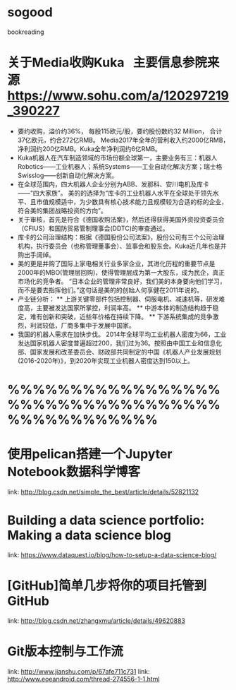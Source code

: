 # sogood
bookreading

# 关于Media收购Kuka   主要信息参院来源 https://www.sohu.com/a/120297219_390227
* 要约收购，溢价约36%， 每股115欧元/股，要约股份数约32 Million， 合计37亿欧元，约合272亿RMB。 Media2017年全年的营利收入约2000亿RMB，净利润约200亿RMB。Kuka全年净利润约6亿RMB。
* Kuka机器人在汽车制造领域的市场份额全球第一，主要业务有三：机器人Robotics——工业机器人；系统Systems——工业自动化解决方案；瑞士格Swisslog——创新自动化解决方案。 
* 在全球范围内，四大机器人企业分别为ABB、发那科、安川电机及库卡——“四大家族”。 美的的选择为“库卡的工业机器人水平在全球处于领先水平、且市值规模适中，为少数具有核心技术能力且规模较为合适的标的企业，符合美的集团战略投资的方向”。
* 关于审核，首先是符合《德国收购法案》，然后还得获得美国外资投资委员会（CFIUS）和国防贸易管制理事会(DDTC)的审查通过。
* 库卡的公司治理结构：根据《德国股份公司法案》，股份公司有三个公司治理机构，执行委员会（也称管理董事会）、监事会和股东会。Kuka近几年也是并购出手阔绰。
* 美的更是并购了国际上家电相关行业多家企业，其进化历程的重要节点是2000年的MBO(管理层回购)，使得管理层成为第一大股东，成为民企，真正市场化的竞争者。 “日本企业的管理非常良好，我们美的本身要向他们学习，而不是要去指挥他们。”这句话是美的的创始人何享健在2011年说的。
* 产业链分析：
** 上游关键零部件包括控制器、伺服电机、减速机等，研发难度高，主要被发达国家所掌控，利润率高。
** 中游本体的制造结构趋于稳定，难有创新和突破，近些年价格在持续下降。
** 下游系统集成的竞争激烈，利润较低，厂商多集中于发展中国家。
* 我国的机器人需求在加快步伐。 2014年全球平均工业机器人密度为66，工业发达国家机器人密度普遍超过200，我们过为36。按照由中国工业和信息化部、国家发展和改革委员会、财政部共同制定的中国《机器人产业发展规划(2016-2020年)》，到2020年实现工业机器人密度达到150以上。







# %%%%%%%%%%%%%%%%%%%%%%%%%%%%%%%%%%%%%%%%%%%%%%
# 


# 使用pelican搭建一个Jupyter Notebook数据科学博客
link: http://blog.csdn.net/simple_the_best/article/details/52821132
# Building a data science portfolio: Making a data science blog
link: https://www.dataquest.io/blog/how-to-setup-a-data-science-blog/

# [GitHub]简单几步将你的项目托管到GitHub
link: http://blog.csdn.net/zhangxmu/article/details/49620883


# Git版本控制与工作流
link: http://www.jianshu.com/p/67afe711c731
link: http://www.eoeandroid.com/thread-274556-1-1.html

